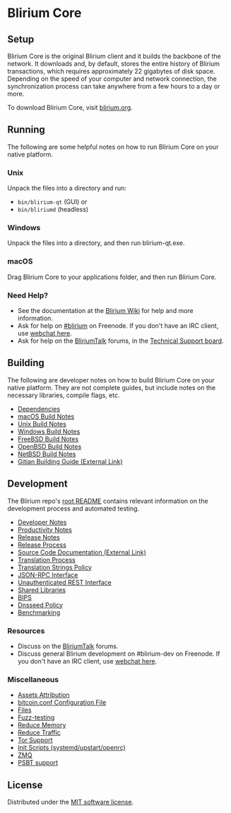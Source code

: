 Blirium Core
=============

Setup
---------------------
Blirium Core is the original Blirium client and it builds the backbone of the network. It downloads and, by default, stores the entire history of Blirium transactions, which requires approximately 22 gigabytes of disk space. Depending on the speed of your computer and network connection, the synchronization process can take anywhere from a few hours to a day or more.

To download Blirium Core, visit [blirium.org](/).

Running
---------------------
The following are some helpful notes on how to run Blirium Core on your native platform.

### Unix

Unpack the files into a directory and run:

- `bin/blirium-qt` (GUI) or
- `bin/bliriumd` (headless)

### Windows

Unpack the files into a directory, and then run blirium-qt.exe.

### macOS

Drag Blirium Core to your applications folder, and then run Blirium Core.

### Need Help?

* See the documentation at the [Blirium Wiki](https://blirium.info/) for help and more information.
* Ask for help on [#blirium](https://webchat.freenode.net/#blirium) on Freenode. If you don't have an IRC client, use [webchat here](https://webchat.freenode.net/#blirium).
* Ask for help on the [BliriumTalk](https://bliriumtalk.io/) forums, in the [Technical Support board](https://bliriumtalk.io/c/technical-support).

Building
---------------------
The following are developer notes on how to build Blirium Core on your native platform. They are not complete guides, but include notes on the necessary libraries, compile flags, etc.

- [Dependencies](dependencies.md)
- [macOS Build Notes](build-osx.md)
- [Unix Build Notes](build-unix.md)
- [Windows Build Notes](build-windows.md)
- [FreeBSD Build Notes](build-freebsd.md)
- [OpenBSD Build Notes](build-openbsd.md)
- [NetBSD Build Notes](build-netbsd.md)
- [Gitian Building Guide (External Link)](https://github.com/bitcoin-core/docs/blob/master/gitian-building.md)

Development
---------------------
The Blirium repo's [root README](/README.md) contains relevant information on the development process and automated testing.

- [Developer Notes](developer-notes.md)
- [Productivity Notes](productivity.md)
- [Release Notes](release-notes.md)
- [Release Process](release-process.md)
- [Source Code Documentation (External Link)](https://doxygen.bitcoincore.org/)
- [Translation Process](translation_process.md)
- [Translation Strings Policy](translation_strings_policy.md)
- [JSON-RPC Interface](JSON-RPC-interface.md)
- [Unauthenticated REST Interface](REST-interface.md)
- [Shared Libraries](shared-libraries.md)
- [BIPS](bips.md)
- [Dnsseed Policy](dnsseed-policy.md)
- [Benchmarking](benchmarking.md)

### Resources
* Discuss on the [BliriumTalk](https://bliriumtalk.io/) forums.
* Discuss general Blirium development on #blirium-dev on Freenode. If you don't have an IRC client, use [webchat here](https://webchat.freenode.net/#blirium-dev).

### Miscellaneous
- [Assets Attribution](assets-attribution.md)
- [bitcoin.conf Configuration File](bitcoin-conf.md)
- [Files](files.md)
- [Fuzz-testing](fuzzing.md)
- [Reduce Memory](reduce-memory.md)
- [Reduce Traffic](reduce-traffic.md)
- [Tor Support](tor.md)
- [Init Scripts (systemd/upstart/openrc)](init.md)
- [ZMQ](zmq.md)
- [PSBT support](psbt.md)

License
---------------------
Distributed under the [MIT software license](/COPYING).
